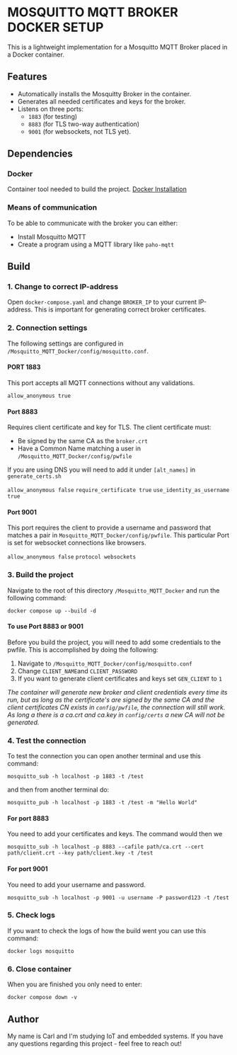 # MOSQUITTO MQTT BROKER DOCKER SETUP
This is a lightweight implementation for a Mosquitto MQTT Broker placed in a Docker container.

## Features
* Automatically installs the Mosquitty Broker in the container.
* Generates all needed certificates and keys for the broker.
* Listens on three ports:
    * `1883` (for testing)
    * `8883` (for TLS two-way authentication)
    * `9001` (for websockets, not TLS yet).

## Dependencies

### Docker
Container tool needed to build the project.
[Docker Installation](<https://www.docker.com/products/docker-desktop/>)

### Means of communication
To be able to communicate with the broker you can either:

* Install Mosquitto MQTT
* Create a program using a MQTT library like `paho-mqtt`

## Build

### 1. Change to correct IP-address
Open `docker-compose.yaml` and change `BROKER_IP` to your current IP-address. This is important for generating correct broker certificates.

### 2. Connection settings
The following settings are configured in `/Mosquitto_MQTT_Docker/config/mosquitto.conf`.

#### PORT 1883
This port accepts all MQTT connections without any validations. 

`allow_anonymous true`

#### Port 8883
Requires client certificate and key for TLS. The client certificate must:

- Be signed by the same CA as the `broker.crt`
- Have a Common Name matching a user in `/Mosquitto_MQTT_Docker/config/pwfile`

If you are using DNS you will need to add it under `[alt_names]` in `generate_certs.sh`

`allow_anonymous false` `require_certificate true` `use_identity_as_username true`

#### Port 9001
This port requires the client to provide a username and password that matches a pair in `Mosquitto_MQTT_Docker/config/pwfile`. This particular Port is set for websocket connections like browsers.

`allow_anonymous false` `protocol websockets`

### 3. Build the project
Navigate to the root of this directory `/Mosquitto_MQTT_Docker` and run the following command:

`docker compose up --build -d`

#### To use Port 8883 or 9001
Before you build the project, you will need to add some credentials to the pwfile. This is accomplished by doing the following:

1. Navigate to `/Mosquitto_MQTT_Docker/config/mosquitto.conf`
2. Change `CLIENT_NAME`and `CLIENT_PASSWORD`
3. If you want to generate client certificates and keys set `GEN_CLIENT` to `1`

*The container will generate new broker and client credentials every time its run, but as long as the certificate's are signed by the same CA and the client certificates CN exists in `config/pwfile`, the connection will still work. As long a there is a ca.crt and ca.key in `config/certs` a new CA will not be generated.*

### 4. Test the connection
To test the connection you can open another terminal and use this command:

`mosquitto_sub -h localhost -p 1883 -t /test`

and then from another terminal do:

`mosquitto_pub -h localhost -p 1883 -t /test -m "Hello World"`

#### For port 8883
You need to add your certificates and keys. The command would then we

`mosquitto_sub -h localhost -p 8883 --cafile path/ca.crt --cert path/client.crt --key path/client.key -t /test`

#### For port 9001
You need to add your username and password.

`mosquitto_sub -h localhost -p 9001 -u username -P password123 -t /test`

### 5. Check logs
If you want to check the logs of how the build went you can use this command:

`docker logs mosquitto`

### 6. Close container
When you are finished you only need to enter:

`docker compose down -v`

## Author
My name is Carl and I'm studying IoT and embedded systems. If you have any questions regarding this project - feel free to reach out!
